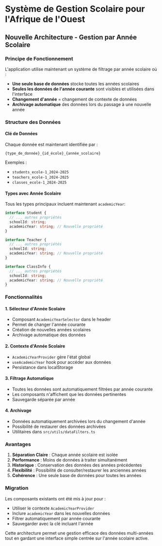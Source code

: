 # Système de Gestion Scolaire pour l'Afrique de l'Ouest

## Nouvelle Architecture - Gestion par Année Scolaire

### Principe de Fonctionnement

L'application utilise maintenant un système de filtrage par année scolaire où :

- **Une seule base de données** stocke toutes les années scolaires
- **Seules les données de l'année courante** sont visibles et utilisées dans l'interface
- **Changement d'année** = changement de contexte de données
- **Archivage automatique** des données lors du passage à une nouvelle année

### Structure des Données

#### Clé de Données
Chaque donnée est maintenant identifiée par :
```
{type_de_donnée}_{id_école}_{année_scolaire}
```

Exemples :
- `students_ecole-1_2024-2025`
- `teachers_ecole-1_2024-2025`
- `classes_ecole-1_2024-2025`

#### Types avec Année Scolaire
Tous les types principaux incluent maintenant `academicYear`:

```typescript
interface Student {
  // ... autres propriétés
  schoolId: string;
  academicYear: string; // Nouvelle propriété
}

interface Teacher {
  // ... autres propriétés
  schoolId: string;
  academicYear: string; // Nouvelle propriété
}

interface ClassInfo {
  // ... autres propriétés
  schoolId: string;
  academicYear: string; // Nouvelle propriété
}
```

### Fonctionnalités

#### 1. Sélecteur d'Année Scolaire
- Composant `AcademicYearSelector` dans le header
- Permet de changer l'année courante
- Création de nouvelles années scolaires
- Archivage automatique des données

#### 2. Contexte d'Année Scolaire
- `AcademicYearProvider` gère l'état global
- `useAcademicYear` hook pour accéder aux données
- Persistance dans localStorage

#### 3. Filtrage Automatique
- Toutes les données sont automatiquement filtrées par année courante
- Les composants n'affichent que les données pertinentes
- Sauvegarde séparée par année

#### 4. Archivage
- Données automatiquement archivées lors du changement d'année
- Possibilité de restaurer des données archivées
- Utilitaires dans `src/utils/dataFilters.ts`

### Avantages

1. **Séparation Claire** : Chaque année scolaire est isolée
2. **Performance** : Moins de données à traiter simultanément
3. **Historique** : Conservation des données des années précédentes
4. **Flexibilité** : Possibilité de consulter/restaurer les anciennes années
5. **Cohérence** : Une seule base de données pour toutes les années

### Migration

Les composants existants ont été mis à jour pour :
- Utiliser le contexte `AcademicYearProvider`
- Inclure `academicYear` dans les nouvelles données
- Filtrer automatiquement par année courante
- Sauvegarder avec la clé incluant l'année

Cette architecture permet une gestion efficace des données multi-années tout en gardant une interface simple centrée sur l'année scolaire active.